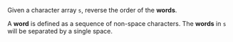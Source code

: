 Given a character array `s`, reverse the order of the **words**.

A **word** is defined as a sequence of non-space characters. The **words** in `s` will be separated by a single space.